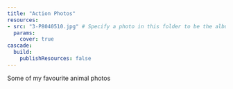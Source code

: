 ```yaml
---
title: "Action Photos"
resources:
- src: "3-P8040510.jpg" # Specify a photo in this folder to be the album cover
  params:
    cover: true
cascade:
  build:
    publishResources: false
---
```


Some of my favourite animal photos
